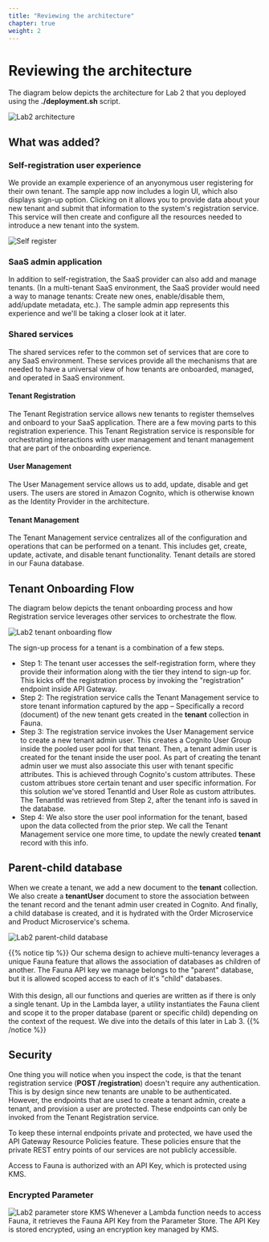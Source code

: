 ```yaml
---
title: "Reviewing the architecture" 
chapter: true
weight: 2
---
```


# Reviewing the architecture

The diagram below depicts the architecture for Lab 2 that you deployed using the **./deployment.sh** script. 

![Lab2 architecture](/images/ServerlessSaas-Lab2.png?width=700)

## What was added?

### Self-registration user experience
We provide an example experience of an anyonymous user registering for their own tenant. The sample app now includes a login UI, which also displays sign-up option. Clicking on it allows you to provide data about your new tenant and submit that information to the system's registration service. This service will then create and configure all the resources needed to introduce a new tenant into the system.

![Self register](/images/Lab2/self_register.png?width=520)

### SaaS admin application
In addition to self-registration, the SaaS provider can also add and manage tenants. (In a multi-tenant SaaS environment, the SaaS provider would need a way to manage tenants: Create new ones, enable/disable them, add/update metadata, etc.). The sample admin app represents this experience and we'll be taking a closer look at it later.


### Shared services
The shared services refer to the common set of services that are core to any SaaS environment. These services provide all the mechanisms that are needed to have a universal view of how tenants are onboarded, managed, and operated in SaaS environment.

#### Tenant Registration
The Tenant Registration service allows new tenants to register themselves and onboard to your SaaS application. There are a few moving parts to this registration experience. This Tenant Registration service is responsible for orchestrating interactions with user management and tenant management that are part of the onboarding experience.

#### User Management
The User Management service allows us to add, update, disable and get users. The users are stored in Amazon Cognito, which is otherwise known as the Identity Provider in the architecture. 

#### Tenant Management
The Tenant Management service centralizes all of the configuration and operations that can be performed on a tenant. This includes get, create, update, activate, and disable tenant functionality. Tenant details are stored in our Fauna database.

## Tenant Onboarding Flow
The diagram below depicts the tenant onboarding process and how Registration service leverages other services to orchestrate the flow.

![Lab2 tenant onboarding flow](/images/Lab2/TenantOnboardingFlow.png)

The sign-up process for a tenant is a combination of a few steps. 

* Step 1: The tenant user accesses the self-registration form, where they provide their information along with the tier they intend to sign-up for. This kicks off the registration process by invoking the "registration" endpoint inside API Gateway.
* Step 2: The registration service calls the Tenant Management service to store tenant information captured by the app – Specifically a record (document) of the new tenant gets created in the **tenant** collection in Fauna.
* Step 3: The registration service invokes the User Management service to create a new tenant admin user. This creates a Cognito User Group inside the pooled user pool for that tenant. Then, a tenant admin user is created for the tenant inside the user pool. As part of creating the tenant admin user we must also associate this user with tenant specific attributes. This is achieved through Cognito's custom attributes. These custom attribues store certain tenant and user specific information. For this solution we've stored TenantId and User Role as custom attributes. The TenantId was retrieved from Step 2, after the tenant info is saved in the database.
* Step 4: We also store the user pool information for the tenant, based upon the data collected from the prior step. We call the Tenant Management service one more time, to update the newly created **tenant** record with this info.

## Parent-child database

When we create a tenant, we add a new document to the **tenant** collection. We also create a **tenantUser** document to store the association between the tenant record and the tenant admin user created in Cognito. And finally, a child database is created, and it is hydrated with the Order Microservice and Product Microservice's schema.

![Lab2 parent-child database](/images/Lab2/ParentChildDB.png?width=400)

{{% notice tip %}}
Our schema design to achieve multi-tenancy leverages a unique Fauna feature that allows the association of databases as children of another. The Fauna API key we manage belongs to the "parent" database, but it is allowed scoped access to each of it's "child" databases. <br/><br/>With this design, all our functions and queries are written as if there is only a single tenant. Up in the Lambda layer, a utility instantiates the Fauna client and scope it to the proper database (parent or specific child) depending on the context of the request. We dive into the details of this later in Lab 3. 
{{% /notice %}}

## Security

One thing you will notice when you inspect the code, is that the tenant registration service (**POST /registration**) doesn't require any authentication. This is by design since new tenants are unable to be authenticated. However, the endpoints that are used to create a tenant admin, create a tenant, and provision a user are protected. These endpoints can only be invoked from the Tenant Registration service.

To keep these internal endpoints private and protected, we have used the API Gateway Resource Policies feature. These policies ensure that the private REST entry points of our services are not publicly accessible.

Access to Fauna is authorized with an API Key, which is protected using KMS.

### Encrypted Parameter
![Lab2 parameter store KMS](/images/Lab2/ParameterStoreKMS.png?width=250)
Whenever a Lambda function needs to access Fauna, it retrieves the Fauna API Key from the Parameter Store. The API Key is stored encrypted, using an encryption key managed by KMS.


